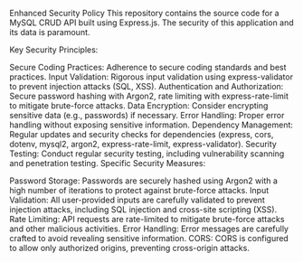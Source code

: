 Enhanced Security Policy
This repository contains the source code for a MySQL CRUD API built using Express.js. The security of this application and its data is paramount.

Key Security Principles:

Secure Coding Practices: Adherence to secure coding standards and best practices.
Input Validation: Rigorous input validation using express-validator to prevent injection attacks (SQL, XSS).
Authentication and Authorization: Secure password hashing with Argon2, rate limiting with express-rate-limit to mitigate brute-force attacks.
Data Encryption: Consider encrypting sensitive data (e.g., passwords) if necessary.
Error Handling: Proper error handling without exposing sensitive information.
Dependency Management: Regular updates and security checks for dependencies (express, cors, dotenv, mysql2, argon2, express-rate-limit, express-validator).
Security Testing: Conduct regular security testing, including vulnerability scanning and penetration testing.
Specific Security Measures:

Password Storage: Passwords are securely hashed using Argon2 with a high number of iterations to protect against brute-force attacks.
Input Validation: All user-provided inputs are carefully validated to prevent injection attacks, including SQL injection and cross-site scripting (XSS).
Rate Limiting: API requests are rate-limited to mitigate brute-force attacks and other malicious activities.
Error Handling: Error messages are carefully crafted to avoid revealing sensitive information.
CORS: CORS is configured to allow only authorized origins, preventing cross-origin attacks.

